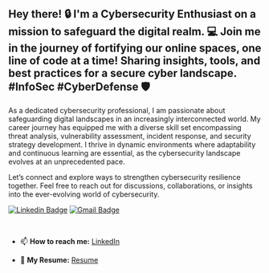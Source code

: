 ## Hey there! 🔒 I'm a Cybersecurity Enthusiast on a mission to safeguard the digital realm. 💻 Join me in the journey of fortifying our online spaces, one line of code at a time! Sharing insights, tools, and best practices for a secure cyber landscape. #InfoSec #CyberDefense 🛡️

As a dedicated cybersecurity professional, I am passionate about safeguarding digital landscapes in an increasingly interconnected world. My career journey has equipped me with a diverse skill set encompassing threat analysis, vulnerability assessment, incident response, and security strategy development. I thrive in dynamic environments where adaptability and continuous learning are essential, as the cybersecurity landscape evolves at an unprecedented pace.

Let’s connect and explore ways to strengthen cybersecurity resilience together. Feel free to reach out for discussions, collaborations, or insights into the ever-evolving world of cybersecurity.

[![Linkedin Badge](https://img.shields.io/badge/-neilmachado-blue?style=flat-square&logo=Linkedin&logoColor=white&link=https://www.linkedin.com/in/neilmachado/)](https://www.linkedin.com/in/neilmachado/)
[![Gmail Badge](https://img.shields.io/badge/-neilmachado07@gmail.com-c14438?style=flat-square&logo=Gmail&logoColor=white&link=mailto:neilmachado07@gmail.com)](mailto:neilmachado@gmail.com) 

<br>

- 📫 <b>How to reach me:</b> [LinkedIn](https://linkedin.com/in/neilmachado)

- 📌 <b>My Resume:</b> [Resume](https://github.com/neilmachado/neilmachado/blob/main/Neil.pdf)

<br>
